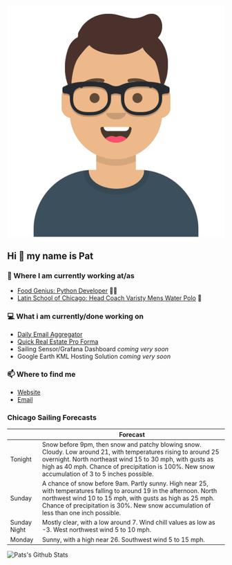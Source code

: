 [![Social banner for p-j-falconer](https://raw.githubusercontent.com/P-J-FALCONER/P-J-FALCONER/master/assets/avataaars.svg)](https://patfalconer.com/)
## Hi :wave: my name is Pat

### 💼 Where I am currently working at/as
- [Food Genius: Python Developer](https://getfoodgenius.com/) 🍔🐍
- [Latin School of Chicago: Head Coach Varisty Mens Water Polo](https://www.latinschool.org/) 🤽


### 💻 What i am currently/done working on
 - [Daily Email Aggregator](https://github.com/P-J-FALCONER/dott_daily_mail)
 - [Quick Real Estate Pro Forma](https://github.com/P-J-FALCONER/henry)
 - Sailing Sensor/Grafana Dashboard *coming very soon*
 - Google Earth KML Hosting Solution *coming very soon*

### 📫 Where to find me
 - [Website](https://patfalconer.com/)
 - [Email](mailto:patrick.j.falconer@gmail.com)


### Chicago Sailing Forecasts
|   | Forecast  |
|---|---|
| Tonight | Snow before 9pm, then snow and patchy blowing snow. Cloudy. Low around 21, with temperatures rising to around 25 overnight. North northeast wind 15 to 30 mph, with gusts as high as 40 mph. Chance of precipitation is 100%. New snow accumulation of 3 to 5 inches possible. |
| Sunday | A chance of snow before 9am. Partly sunny. High near 25, with temperatures falling to around 19 in the afternoon. North northwest wind 10 to 15 mph, with gusts as high as 25 mph. Chance of precipitation is 30%. New snow accumulation of less than one inch possible. |
| Sunday Night | Mostly clear, with a low around 7. Wind chill values as low as -3. West northwest wind 5 to 10 mph. |
| Monday | Sunny, with a high near 26. Southwest wind 5 to 15 mph. |

![Pats's Github Stats](https://github-readme-stats.vercel.app/api?username=p-j-falconer&show_icons=true&theme=radical)
